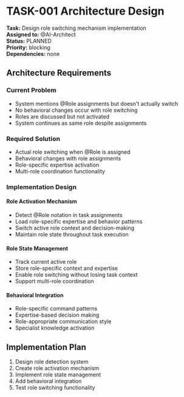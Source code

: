 # TASK-001 Architecture Design

**Task:** Design role switching mechanism implementation  
**Assigned to:** @AI-Architect  
**Status:** PLANNED  
**Priority:** blocking  
**Dependencies:** none

## Architecture Requirements

### Current Problem
- System mentions @Role assignments but doesn't actually switch
- No behavioral changes occur with role switching
- Roles are discussed but not activated
- System continues as same role despite assignments

### Required Solution
- Actual role switching when @Role is assigned
- Behavioral changes with role assignments
- Role-specific expertise activation
- Multi-role coordination functionality

### Implementation Design

#### Role Activation Mechanism
- Detect @Role notation in task assignments
- Load role-specific expertise and behavior patterns
- Switch active role context and decision-making
- Maintain role state throughout task execution

#### Role State Management
- Track current active role
- Store role-specific context and expertise
- Enable role switching without losing task context
- Support multi-role coordination

#### Behavioral Integration
- Role-specific command patterns
- Expertise-based decision making
- Role-appropriate communication style
- Specialist knowledge activation

## Implementation Plan

1. Design role detection system
2. Create role activation mechanism
3. Implement role state management
4. Add behavioral integration
5. Test role switching functionality